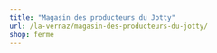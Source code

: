 ```yaml
---
title: "Magasin des producteurs du Jotty"
url: /la-vernaz/magasin-des-producteurs-du-jotty/
shop: ferme
---
```

